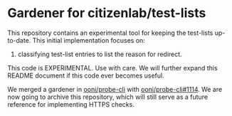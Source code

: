 # Gardener for citizenlab/test-lists

This repository contains an experimental tool for keeping the test-lists
up-to-date. This initial implementation focuses on:

1. classifying test-list entries to list the reason for redirect.

This code is EXPERIMENTAL. Use with care. We will further expand this
README document if this code ever becomes useful.

We merged a gardener in [ooni/probe-cli](https://github.com/ooni/probe-cli/)
with [ooni/probe-cli#1114](https://github.com/ooni/probe-cli/pull/1114). We are
now going to archive this repository, which will still serve as a future
reference for implementing HTTPS checks.
